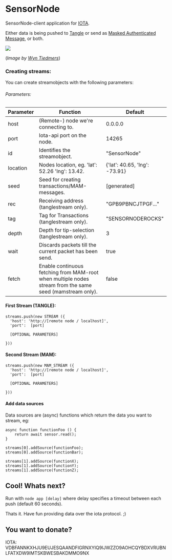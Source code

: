 # SensorNode
SensorNode-client application for [IOTA](http://iota.org).

Either data is being pushed to [Tangle](https://thetangle.org/) or send as [Masked Authenticated Message](https://blog.iota.org/introducing-masked-authenticated-messaging-e55c1822d50e), or both.

<img src="https://i.imgur.com/CUu49Y3.jpg"/>

(*Image by [Wyn Tiedmers](https://www.wynt.de/)*)


### Creating streams:

You can create streamobjects with the following parameters:

###### Parameters:
Parameter | Function | Default
------------ | ------------- | -------------
host | (Remote-) node we're connecting to. | 0.0.0.0
port | Iota-api port on the node. | 14265
id | Identifies the streamobject. | "SensorNode"
location | Nodes location, eg. 'lat': 52.26 'lng': 13.42. | {'lat': 40.65, 'lng': -73.91}
seed | Seed for creating transactions/MAM-messages. | [generated]
rec | Receiving address (tanglestream only). | "GPB9PBNCJTPGF..."
tag | Tag for Transactions (tanglestream only). | "SENSORNODEROCKS"
depth | Depth for tip-selection (tanglestream only). | 3
wait | Discards packets till the current packet has been send. | true
fetch | Enable continuous fetching from MAM-root when multiple nodes stream from the same seed (mamstream only).| false

#### First Stream (TANGLE):
```
streams.push(new STREAM ({
  'host': 'http://[remote node / localhost]',
  'port':  [port]

  [OPTIONAL PARAMETERS]

}))
```

#### Second Stream (MAM):
```
streams.push(new MAM_STREAM ({
  'host': 'http://[remote node / localhost]',
  'port':  [port]

  [OPTIONAL PARAMETERS]

}))

```

#### Add data sources

Data sources are (async) functions which return the data you want to stream,
eg:

```
async function functionFoo () {
	return await sensor.read();
}
```
```
streams[0].addSource(functionFoo);
streams[0].addSource(functionBar);

streams[1].addSource(functionX);
streams[1].addSource(functionY);
streams[1].addSource(functionZ);
```

## Cool! Whats next?

Run with ``` node app [delay] ``` where delay specifies a timeout between each push (default 60 seconds).

Thats it. Have fun providing data over the iota protocol. ;)

## You want to donate?

IOTA: VDBFANNKXHJU9EUJESQAANDFIGRNXYIQ9IJWZZO9AOHCQYBDXVRUBNLFATXDW9IMTSKBWESBAKDMMO9NX
